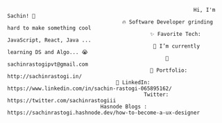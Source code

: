                                                                 Hi, I'm Sachin! 👋
                                         🔥 Software Developer grinding hard to make something cool
                                                  ✨ Favorite Tech: JavaScript, React, Java ...
                                                   📓 I’m currently learning DS and Algo... 😭
                                                       📧 sachinrastogipvt@gmail.com
                                                  🎨 Portfolio: http://sachinrastogi.in/
                                       💼 LinkedIn: https://www.linkedin.com/in/sachin-rastogi-065895162/
                                                Twitter: https://twitter.com/sachinrastogiii
                                  Hasnode Blogs : https://sachinrastogi.hashnode.dev/how-to-become-a-ux-designer

